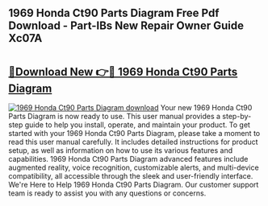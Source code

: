 ## 1969 Honda Ct90 Parts Diagram Free Pdf Download - Part-IBs New Repair Owner Guide Xc07A

# <h2><a href="http://dfjl27.blite.top/?on=1969+Honda+Ct90+Parts+Diagram">🔗Download New 👉🔴 1969 Honda Ct90 Parts Diagram</a></h2>

[![1969 Honda Ct90 Parts Diagram download](https://i.imgur.com/lujVjoI.png)](http://dfjl27.blite.top/?on=1969+Honda+Ct90+Parts+Diagram)
Your new 1969 Honda Ct90 Parts Diagram is now ready to use. This user manual provides a step-by-step guide to help you install, operate, and maintain your product. To get started with your 1969 Honda Ct90 Parts Diagram, please take a moment to read this user manual carefully. It includes detailed instructions for product setup, as well as information on how to use its various features and capabilities. 1969 Honda Ct90 Parts Diagram advanced features include augmented reality, voice recognition, customizable alerts, and multi-device compatibility, all accessible through the sleek and user-friendly interface. We're Here to Help 1969 Honda Ct90 Parts Diagram. Our customer support team is ready to assist you with any questions or concerns.
